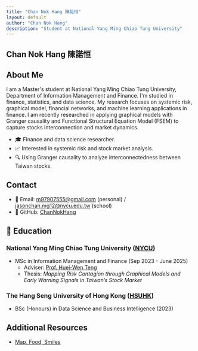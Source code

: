 ```yaml
---
title: "Chan Nok Hang 陳諾恒"
layout: default
author: "Chan Nok Hang"
description: "Student at National Yang Ming Chiao Tung University"
---
```

## Chan Nok Hang 陳諾恒
## About Me
I am a Master's student at National Yang Ming Chiao Tung University, Department of Information Management and Finance. I'm studied in finance, statistics, and data science. My research focuses on systemic risk, graphical model, financial networks, and machine learning applications in finance. I am recently researched in applying graphical models with Granger causality and Functional Structural Equation Model (FSEM) to capture stocks interconnection and market dynamics.
- 🎓 Finance and data science researcher.
- 📈 Interested in systemic risk and stock market analysis.
- 🔍 Using Granger causality to analyze interconnectedness between Taiwan stocks.

## Contact
- 📧 Email: m97907555@gmail.com (personal) / jasonchan.mg12@nycu.edu.tw (school)
- 🔗 GitHub: [ChanNokHang](https://github.com/ChanNokHang)


## 🏫 Education
### National Yang Ming Chiao Tung University ([NYCU](https://www.nycu.edu.tw/))
- MSc in Information Management and Finance (Sep 2023 - June 2025)  
  - Adviser: [Prof. Huei-Wen Teng](https://venteng.github.io/)  
  - Thesis: *Mapping Risk Contagion through Graphical Models and Early Warning Signals in Taiwan’s Stock Market*

### The Hang Seng University of Hong Kong ([HSUHK](https://www.hsu.edu.hk/en/))
- BSc (Honours) in Data Science and Business Intelligence (2023)

## Additional Resources
- [Map, Food, Smiles](https://channokhang.github.io/MFS.html)
